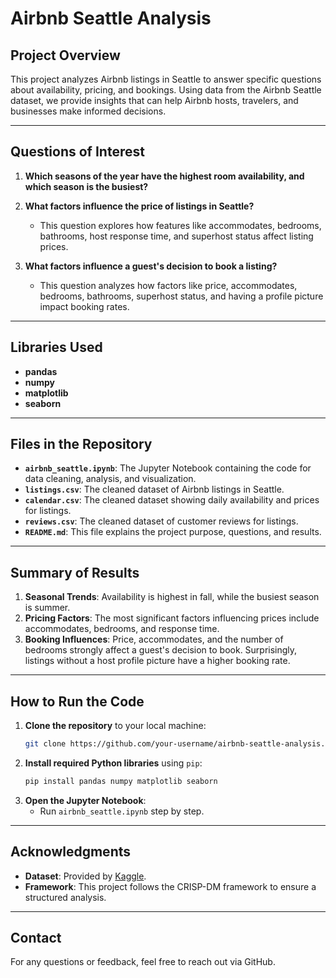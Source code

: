 # Airbnb Seattle Analysis

## Project Overview
This project analyzes Airbnb listings in Seattle to answer specific questions about availability, pricing, and bookings. Using data from the Airbnb Seattle dataset, we provide insights that can help Airbnb hosts, travelers, and businesses make informed decisions.

---

## Questions of Interest

1. **Which seasons of the year have the highest room availability, and which season is the busiest?**

2. **What factors influence the price of listings in Seattle?**
   - This question explores how features like accommodates, bedrooms, bathrooms, host response time, and superhost status affect listing prices.

3. **What factors influence a guest's decision to book a listing?**
   - This question analyzes how factors like price, accommodates, bedrooms, bathrooms, superhost status, and having a profile picture impact booking rates.

---

## Libraries Used
- **pandas**
- **numpy**
- **matplotlib**
- **seaborn**

---

## Files in the Repository
- **`airbnb_seattle.ipynb`**: The Jupyter Notebook containing the code for data cleaning, analysis, and visualization.
- **`listings.csv`**: The cleaned dataset of Airbnb listings in Seattle.
- **`calendar.csv`**: The cleaned dataset showing daily availability and prices for listings.
- **`reviews.csv`**: The cleaned dataset of customer reviews for listings.
- **`README.md`**: This file explains the project purpose, questions, and results.

---

## Summary of Results
1. **Seasonal Trends**: Availability is highest in fall, while the busiest season is summer.
2. **Pricing Factors**: The most significant factors influencing prices include accommodates, bedrooms, and response time.
3. **Booking Influences**: Price, accommodates, and the number of bedrooms strongly affect a guest's decision to book. Surprisingly, listings without a host profile picture have a higher booking rate.

---

## How to Run the Code
1. **Clone the repository** to your local machine:
   ```bash
   git clone https://github.com/your-username/airbnb-seattle-analysis.git
   ```
2. **Install required Python libraries** using `pip`:
   ```bash
   pip install pandas numpy matplotlib seaborn
   ```
3. **Open the Jupyter Notebook**:
   - Run `airbnb_seattle.ipynb` step by step.

---

## Acknowledgments
- **Dataset**: Provided by [Kaggle](https://www.kaggle.com/datasets/airbnb/seattle).
- **Framework**: This project follows the CRISP-DM framework to ensure a structured analysis.

---

## Contact
For any questions or feedback, feel free to reach out via GitHub.

